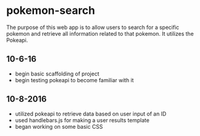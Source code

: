 # pokemon-search

The purpose of this web app is to allow users to search for a specific pokemon and
retrieve all information related to that pokemon. It utilizes the Pokeapi.

## 10-6-16

- begin basic scaffolding of project
- begin testing pokeapi to become familiar with it

## 10-8-2016

- utilized pokeapi to retrieve data based on user input of an ID
- used handlebars.js for making a user results template
- began working on some basic CSS
